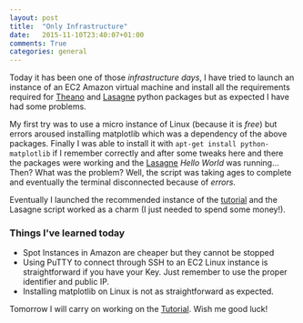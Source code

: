 ```yaml
---
layout: post
title:  "Only Infrastructure"
date:   2015-11-10T23:40:07+01:00
comments: True
categories: general
---
```

Today it has been one of those *infrastructure days*, I have tried to launch an instance
of an EC2 Amazon virtual machine and install all the requirements required for 
[Theano][theano] and [Lasagne][lasagne] python packages but as expected I have 
had some problems.

My first try was to use a micro instance of Linux (because it is *free*) but errors 
aroused installing matplotlib which was a dependency of the above packages. Finally I was 
able to install it with `apt-get install python-matplotlib` if I remember correctly and 
after some tweaks here and there the packages were working and the [Lasagne][lasagne] 
*Hello World* was running... Then? What was the problem? Well, the script was taking
ages to complete and eventually the terminal disconnected because of *errors*.

Eventually I launched the recommended instance of the [tutorial][deep_tut] and the Lasagne
script worked as a charm (I just needed to spend some money!).

### Things I've learned today
- Spot Instances in Amazon are cheaper but they cannot be stopped
- Using PuTTY to connect through SSH to an EC2 Linux instance is straightforward if 
you have your Key. Just remember to use the proper identifier and public IP.
- Installing matplotlib on Linux is not as straightforward as expected.

Tomorrow I will carry on working on the [Tutorial][deep_tut]. Wish me good luck!


[deep_tut]: https://www.kaggle.com/c/facial-keypoints-detection/details/deep-learning-tutorial
[theano]: http://deeplearning.net/software/theano/
[lasagne]: http://lasagne.readthedocs.org/en/latest/user/installation.html